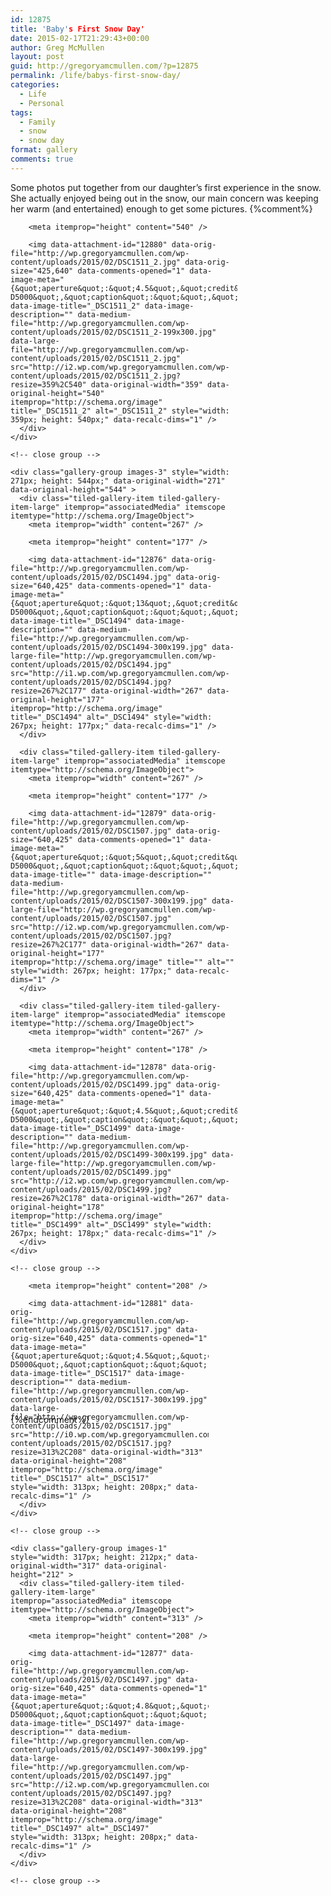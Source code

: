 ```yaml
---
id: 12875
title: 'Baby's First Snow Day'
date: 2015-02-17T21:29:43+00:00
author: Greg McMullen
layout: post
guid: http://gregoryamcmullen.com/?p=12875
permalink: /life/babys-first-snow-day/
categories:
  - Life
  - Personal
tags:
  - Family
  - snow
  - snow day
format: gallery
comments: true
---
```

Some photos put together from our daughter&#8217;s&nbsp;first experience in the snow. She actually enjoyed being out in the snow, our main concern was keeping her warm (and entertained) enough to get some pictures.
{%comment%}
<div class="tiled-gallery type-rectangular tiled-gallery-unresized" data-original-width="634" data-carousel-extra='{&quot;blog_id&quot;:1,&quot;permalink&quot;:&quot;http:\/\/gregoryamcmullen.com\/life\/babys-first-snow-day\/&quot;,&quot;likes_blog_id&quot;:24899473}' itemscope itemtype="http://schema.org/ImageGallery" >
  <div class="gallery-row" style="width: 634px; height: 544px;" data-original-width="634" data-original-height="544" >
    <div class="gallery-group images-1" style="width: 363px; height: 544px;" data-original-width="363" data-original-height="544" >
      <div class="tiled-gallery-item tiled-gallery-item-large" itemprop="associatedMedia" itemscope itemtype="http://schema.org/ImageObject">
        <meta itemprop="width" content="359" />
        
        <meta itemprop="height" content="540" />
        
        <img data-attachment-id="12880" data-orig-file="http://wp.gregoryamcmullen.com/wp-content/uploads/2015/02/DSC1511_2.jpg" data-orig-size="425,640" data-comments-opened="1" data-image-meta="{&quot;aperture&quot;:&quot;4.5&quot;,&quot;credit&quot;:&quot;&quot;,&quot;camera&quot;:&quot;NIKON D5000&quot;,&quot;caption&quot;:&quot;&quot;,&quot;created_timestamp&quot;:&quot;1424188191&quot;,&quot;copyright&quot;:&quot;&quot;,&quot;focal_length&quot;:&quot;28&quot;,&quot;iso&quot;:&quot;500&quot;,&quot;shutter_speed&quot;:&quot;0.0008&quot;,&quot;title&quot;:&quot;&quot;,&quot;orientation&quot;:&quot;0&quot;}" data-image-title="_DSC1511_2" data-image-description="" data-medium-file="http://wp.gregoryamcmullen.com/wp-content/uploads/2015/02/DSC1511_2-199x300.jpg" data-large-file="http://wp.gregoryamcmullen.com/wp-content/uploads/2015/02/DSC1511_2.jpg" src="http://i2.wp.com/wp.gregoryamcmullen.com/wp-content/uploads/2015/02/DSC1511_2.jpg?resize=359%2C540" data-original-width="359" data-original-height="540" itemprop="http://schema.org/image" title="_DSC1511_2" alt="_DSC1511_2" style="width: 359px; height: 540px;" data-recalc-dims="1" />
      </div>
    </div>
    
    <!-- close group -->
    
    <div class="gallery-group images-3" style="width: 271px; height: 544px;" data-original-width="271" data-original-height="544" >
      <div class="tiled-gallery-item tiled-gallery-item-large" itemprop="associatedMedia" itemscope itemtype="http://schema.org/ImageObject">
        <meta itemprop="width" content="267" />
        
        <meta itemprop="height" content="177" />
        
        <img data-attachment-id="12876" data-orig-file="http://wp.gregoryamcmullen.com/wp-content/uploads/2015/02/DSC1494.jpg" data-orig-size="640,425" data-comments-opened="1" data-image-meta="{&quot;aperture&quot;:&quot;13&quot;,&quot;credit&quot;:&quot;&quot;,&quot;camera&quot;:&quot;NIKON D5000&quot;,&quot;caption&quot;:&quot;&quot;,&quot;created_timestamp&quot;:&quot;1424188062&quot;,&quot;copyright&quot;:&quot;&quot;,&quot;focal_length&quot;:&quot;32&quot;,&quot;iso&quot;:&quot;500&quot;,&quot;shutter_speed&quot;:&quot;0.0015625&quot;,&quot;title&quot;:&quot;&quot;,&quot;orientation&quot;:&quot;1&quot;}" data-image-title="_DSC1494" data-image-description="" data-medium-file="http://wp.gregoryamcmullen.com/wp-content/uploads/2015/02/DSC1494-300x199.jpg" data-large-file="http://wp.gregoryamcmullen.com/wp-content/uploads/2015/02/DSC1494.jpg" src="http://i1.wp.com/wp.gregoryamcmullen.com/wp-content/uploads/2015/02/DSC1494.jpg?resize=267%2C177" data-original-width="267" data-original-height="177" itemprop="http://schema.org/image" title="_DSC1494" alt="_DSC1494" style="width: 267px; height: 177px;" data-recalc-dims="1" />
      </div>
      
      <div class="tiled-gallery-item tiled-gallery-item-large" itemprop="associatedMedia" itemscope itemtype="http://schema.org/ImageObject">
        <meta itemprop="width" content="267" />
        
        <meta itemprop="height" content="177" />
        
        <img data-attachment-id="12879" data-orig-file="http://wp.gregoryamcmullen.com/wp-content/uploads/2015/02/DSC1507.jpg" data-orig-size="640,425" data-comments-opened="1" data-image-meta="{&quot;aperture&quot;:&quot;5&quot;,&quot;credit&quot;:&quot;&quot;,&quot;camera&quot;:&quot;NIKON D5000&quot;,&quot;caption&quot;:&quot;&quot;,&quot;created_timestamp&quot;:&quot;1424188154&quot;,&quot;copyright&quot;:&quot;&quot;,&quot;focal_length&quot;:&quot;36&quot;,&quot;iso&quot;:&quot;500&quot;,&quot;shutter_speed&quot;:&quot;0.001&quot;,&quot;title&quot;:&quot;&quot;,&quot;orientation&quot;:&quot;1&quot;}" data-image-title="" data-image-description="" data-medium-file="http://wp.gregoryamcmullen.com/wp-content/uploads/2015/02/DSC1507-300x199.jpg" data-large-file="http://wp.gregoryamcmullen.com/wp-content/uploads/2015/02/DSC1507.jpg" src="http://i2.wp.com/wp.gregoryamcmullen.com/wp-content/uploads/2015/02/DSC1507.jpg?resize=267%2C177" data-original-width="267" data-original-height="177" itemprop="http://schema.org/image" title="" alt="" style="width: 267px; height: 177px;" data-recalc-dims="1" />
      </div>
      
      <div class="tiled-gallery-item tiled-gallery-item-large" itemprop="associatedMedia" itemscope itemtype="http://schema.org/ImageObject">
        <meta itemprop="width" content="267" />
        
        <meta itemprop="height" content="178" />
        
        <img data-attachment-id="12878" data-orig-file="http://wp.gregoryamcmullen.com/wp-content/uploads/2015/02/DSC1499.jpg" data-orig-size="640,425" data-comments-opened="1" data-image-meta="{&quot;aperture&quot;:&quot;4.5&quot;,&quot;credit&quot;:&quot;&quot;,&quot;camera&quot;:&quot;NIKON D5000&quot;,&quot;caption&quot;:&quot;&quot;,&quot;created_timestamp&quot;:&quot;1424188120&quot;,&quot;copyright&quot;:&quot;&quot;,&quot;focal_length&quot;:&quot;20&quot;,&quot;iso&quot;:&quot;500&quot;,&quot;shutter_speed&quot;:&quot;0.000625&quot;,&quot;title&quot;:&quot;&quot;,&quot;orientation&quot;:&quot;0&quot;}" data-image-title="_DSC1499" data-image-description="" data-medium-file="http://wp.gregoryamcmullen.com/wp-content/uploads/2015/02/DSC1499-300x199.jpg" data-large-file="http://wp.gregoryamcmullen.com/wp-content/uploads/2015/02/DSC1499.jpg" src="http://i2.wp.com/wp.gregoryamcmullen.com/wp-content/uploads/2015/02/DSC1499.jpg?resize=267%2C178" data-original-width="267" data-original-height="178" itemprop="http://schema.org/image" title="_DSC1499" alt="_DSC1499" style="width: 267px; height: 178px;" data-recalc-dims="1" />
      </div>
    </div>
    
    <!-- close group -->
  </div>
  
  <!-- close row -->
  
  <div class="gallery-row" style="width: 634px; height: 212px;" data-original-width="634" data-original-height="212" >
    <div class="gallery-group images-1" style="width: 317px; height: 212px;" data-original-width="317" data-original-height="212" >
      <div class="tiled-gallery-item tiled-gallery-item-large" itemprop="associatedMedia" itemscope itemtype="http://schema.org/ImageObject">
        <meta itemprop="width" content="313" />
        
        <meta itemprop="height" content="208" />
        
        <img data-attachment-id="12881" data-orig-file="http://wp.gregoryamcmullen.com/wp-content/uploads/2015/02/DSC1517.jpg" data-orig-size="640,425" data-comments-opened="1" data-image-meta="{&quot;aperture&quot;:&quot;4.5&quot;,&quot;credit&quot;:&quot;&quot;,&quot;camera&quot;:&quot;NIKON D5000&quot;,&quot;caption&quot;:&quot;&quot;,&quot;created_timestamp&quot;:&quot;1424188275&quot;,&quot;copyright&quot;:&quot;&quot;,&quot;focal_length&quot;:&quot;20&quot;,&quot;iso&quot;:&quot;500&quot;,&quot;shutter_speed&quot;:&quot;0.001&quot;,&quot;title&quot;:&quot;&quot;,&quot;orientation&quot;:&quot;1&quot;}" data-image-title="_DSC1517" data-image-description="" data-medium-file="http://wp.gregoryamcmullen.com/wp-content/uploads/2015/02/DSC1517-300x199.jpg" data-large-file="http://wp.gregoryamcmullen.com/wp-content/uploads/2015/02/DSC1517.jpg" src="http://i0.wp.com/wp.gregoryamcmullen.com/wp-content/uploads/2015/02/DSC1517.jpg?resize=313%2C208" data-original-width="313" data-original-height="208" itemprop="http://schema.org/image" title="_DSC1517" alt="_DSC1517" style="width: 313px; height: 208px;" data-recalc-dims="1" />
      </div>
    </div>
    
    <!-- close group -->
    
    <div class="gallery-group images-1" style="width: 317px; height: 212px;" data-original-width="317" data-original-height="212" >
      <div class="tiled-gallery-item tiled-gallery-item-large" itemprop="associatedMedia" itemscope itemtype="http://schema.org/ImageObject">
        <meta itemprop="width" content="313" />
        
        <meta itemprop="height" content="208" />
        
        <img data-attachment-id="12877" data-orig-file="http://wp.gregoryamcmullen.com/wp-content/uploads/2015/02/DSC1497.jpg" data-orig-size="640,425" data-comments-opened="1" data-image-meta="{&quot;aperture&quot;:&quot;4.8&quot;,&quot;credit&quot;:&quot;&quot;,&quot;camera&quot;:&quot;NIKON D5000&quot;,&quot;caption&quot;:&quot;&quot;,&quot;created_timestamp&quot;:&quot;1424188082&quot;,&quot;copyright&quot;:&quot;&quot;,&quot;focal_length&quot;:&quot;32&quot;,&quot;iso&quot;:&quot;500&quot;,&quot;shutter_speed&quot;:&quot;0.002&quot;,&quot;title&quot;:&quot;&quot;,&quot;orientation&quot;:&quot;0&quot;}" data-image-title="_DSC1497" data-image-description="" data-medium-file="http://wp.gregoryamcmullen.com/wp-content/uploads/2015/02/DSC1497-300x199.jpg" data-large-file="http://wp.gregoryamcmullen.com/wp-content/uploads/2015/02/DSC1497.jpg" src="http://i2.wp.com/wp.gregoryamcmullen.com/wp-content/uploads/2015/02/DSC1497.jpg?resize=313%2C208" data-original-width="313" data-original-height="208" itemprop="http://schema.org/image" title="_DSC1497" alt="_DSC1497" style="width: 313px; height: 208px;" data-recalc-dims="1" />
      </div>
    </div>
    
    <!-- close group -->
  </div>
  
  <!-- close row -->
</div>
{%endcomment%}
